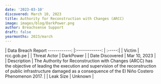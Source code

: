 ```yaml
---
date: '2023-03-10'
discovered: March 10, 2023
title: Authority for Reconstruction with Changes (ARCC)
image: images/blog/DarkPower.png
author: Breachsense Support
draft: false
yearmonths: 2023/march
---
```



| Data Breach Report
------------:     |:-------------:    | :-----:|
| Victim      | rcc.gob.pe      | 
| Threat Actor      | DarkPower      | 
| Date Discovered      | Mar 10, 2023      | 
| Description      | The Authority for Reconstruction with Changes (ARCC) has the objective of leading the execution and supervision of the reconstruction of public infrastructure damaged as a consequence of the El Niño Costero Phenomenon 2017.      | 
| Leak Size      | Unknown      | 

